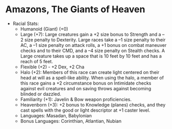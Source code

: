 # Amazons, The Giants of Heaven


 * Racial Stats:
	* Humanoid (Giant) (+0)
	* Large (+7): Large creatures gain a +2 size bonus to Strength and a –2 size penalty to Dexterity. Large races take a –1 size penalty to their AC, a –1 size penalty on attack rolls, a +1 bonus on combat maneuver checks and to their CMD, and a –4 size penalty on Stealth checks. A Large creature takes up a space that is 10 feet by 10 feet and has a reach of 5 feet.
	* Flexible (+2) - +2 Dex, +2 Cha
	* Halo (+2): Members of this race can create light centered on their head at will as a spell-like ability. When using the halo, a member of this race gains a +2 circumstance bonus on Intimidate checks against evil creatures and on saving throws against becoming blinded or dazzled.
	* Familiarity (+1): Javelin & Bow weapon proficiencies.
	* Heavenborn (+3): +2 bonus to Knowledge (planes) checks, and they cast spells with the good or light descriptor at +1 caster level.
	* Languages: Masadan, Babylonian
	* Bonus Languages: Corinthian, Atlantian, Nubian


